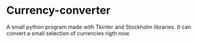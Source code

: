# Currency-converter
A small python program made with Tkinter and Stockholm libraries. It can convert a small selection of currencies rigth now.
